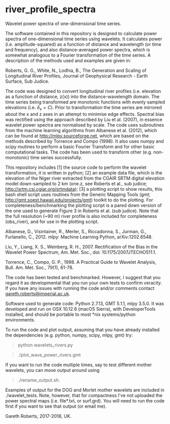 # river_profile_spectra
Wavelet power spectra of one-dimensional time series. 

The software contained in this repository is designed to calculate power spectra of one-dimensional time series using wavelets. It calculates power (i.e. amplitude-squared) as a function of distance and wavelength (or time and frequency), and also distance-averaged power spectra, which is somewhat analogous to a Fourier transformation of the time series. A description of the methods used and examples are given in: 

Roberts, G. G., White, N., Lodhia, B., The Generation and Scaling of Longitudinal River Profiles, Journal of Geophysical Research - Earth Surface, Sub Judice. 

The code was designed to convert longitudinal river profiles (i.e. elevation as a function of distance, z(x)) into the distance-wavelength domain. The time series being transformed are monotonic functions with evenly sampled elevations (i.e. $\delta_x = C$). Prior to transformation the time series are mirrored about the x and z axes in an attempt to minimise edge effects. Spectral bias was rectified using the approach described by Liu et al. (2007), in essence wavelet power spectra are normalised by scale. The code uses subroutines from the machine learning algorithms from Albanese et al. (2012), which can be found at http://mlpy.sourceforge.net, which are based on the methods described by Torrence and Compo (1998). It also uses numpy and scipy routines to perform a basic Fourier Transform and for other basic computational tasks. The code has been used to transform other (e.g. non-monotonic) time series successfully.

This repository includes [1] the source code to perform the wavelet transformation, it is written in python; [2] an example data file, which is the elevation of the Niger river extracted from the CGAIR SRTM digital elevation model down-sampled to 2 km (one.z, see Roberts et al., sub judice; http://srtm.csi.cgiar.org/srtmdata); [3] a plotting script to show results, this bash shell script uses routines from the Generic Mapping Tools (gmt; http://gmt.soest.hawaii.edu/projects/gmt) toolkit to do the plotting. For completeness/benchmarking the plotting script is a pared down version of the one used to generate Figure 3 in Roberts et al. (sub judice). Note that the full resolution (~90 m) river profile is also included for completeness (obs_river), and for use in the plotting script. 

Albanese, D., Visintainer, R., Merler, S., Riccadonna, S., Jurman, G., Furlanello, C., 2012. mlpy: Machine Learning Python,  arXiv:1202.6548.

Liu, Y., Liang, X. S., Weinberg, R. H., 2007. Rectification of the Bias in the Wavelet Power Spectrum, Am. Met. Soc., doi: 10.1175/2007JTECHO511.1.

Torrence, C., Compo, G. P., 1998. A Practical Guide to Wavelet Analysis, Bull. Am. Met. Soc., 79(1), 61-78.

The code has been tested and benchmarked. However, I suggest that you regard it as developmental that you run your own tests to confirm veracity. If you have any issues with running the code and/or comments contact gareth.roberts@imperial.ac.uk.

Software used to generate code: Python 2.7.13, GMT 5.1.1, mlpy 3.5.0. It was developed and run on OSX 10.12.6 (macOS Sierra), with DeveloperTools installed, and should be portable to most *nix systems/python environments. 

To run the code and plot output, assuming that you have already installed the dependencies (e.g. python, numpy, scipy, mlpy, gmt) try:

> python wavelets_rivers.py

> ./plot_wave_power_rivers.gmt

If you want to run the code multiple times, say to test different mother wavelets, you can move output around using 

> ./rename_output.sh.

Examples of output for the DOG and Morlet mother wavelets are included in ./wavelet_tests. Note, however, that for compactness I've not uploaded the power spectral maps (i.e. file*.txt, or surf.grd). You will need to run the code first if you want to see that output (or email me). 

Gareth Roberts, 2017-2018, UK. 


